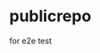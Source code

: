 # publicrepo
for e2e test


























































































































































































































































































































































































































































































































































































































































































































































































































































































































































































































































































































































































































































































































































































































































































































































































































































































































































































































































































































































































































































































































































